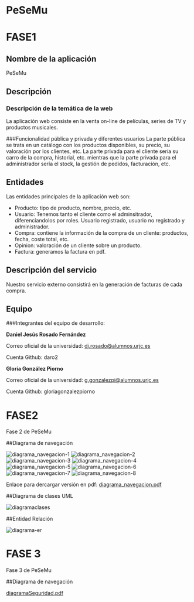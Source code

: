 # PeSeMu
# FASE1
## Nombre de la aplicación
PeSeMu

## Descripción

### Descripción de la temática de la web
La aplicación web consiste en la venta on-line de películas, series de TV y productos musicales.

###Funcionalidad pública y privada y diferentes usuarios
La parte pública se trata en un catálogo con los productos disponibles, su precio, su valoración
por los clientes, etc.
La parte privada para el cliente sería su carro de la compra, historial, etc.
mientras que la parte privada para el administrador sería el stock, la gestión de pedidos,
facturación, etc.

## Entidades

Las entidades principales de la aplicación web son:
* Producto: tipo de producto, nombre, precio, etc.
* Usuario: Tenemos tanto el cliente como el adminsitrador, diferenciandolos por roles. Usuario registrado, usuario no registrado y administrador.
* Compra: contiene la información de la compra de un cliente: productos, fecha, coste total, etc.
* Opinion: valoración de un cliente sobre un producto.
* Factura: generamos la factura en pdf. 

## Descripción del servicio

Nuestro servicio externo consistirá en la generación de facturas de cada compra.

## Equipo
###Integrantes del equipo de desarrollo:

**Daniel Jesús Rosado Fernández**

Correo oficial de la universidad: dj.rosado@alumnos.urjc.es

Cuenta Github: daro2

**Gloria González Piorno**

Correo oficial de la universidad: g.gonzalezpi@alumnos.urjc.es

Cuenta Github: gloriagonzalezpiorno


# FASE2
Fase 2 de PeSeMu

##Diagrama de navegación

![diagrama_navegacion-1](https://cloud.githubusercontent.com/assets/25226521/22975175/f95375ae-f385-11e6-8e6c-a61ad05da35c.jpg)
![diagrama_navegacion-2](https://cloud.githubusercontent.com/assets/25226521/22975178/fd920388-f385-11e6-9931-5cd69bd298ab.jpg)
![diagrama_navegacion-3](https://cloud.githubusercontent.com/assets/25226521/22975179/fff672da-f385-11e6-8006-788b4d25a7f3.jpg)
![diagrama_navegacion-4](https://cloud.githubusercontent.com/assets/25226521/22975180/0308f682-f386-11e6-8e9a-82074f830d5a.jpg)
![diagrama_navegacion-5](https://cloud.githubusercontent.com/assets/25226521/22975184/05a68bca-f386-11e6-9dce-0fbc46baa2ab.jpg)
![diagrama_navegacion-6](https://cloud.githubusercontent.com/assets/25226521/22975186/088ab258-f386-11e6-9443-617cfc71d02d.jpg)
![diagrama_navegacion-7](https://cloud.githubusercontent.com/assets/25226521/22975191/0b09be52-f386-11e6-83c0-b13f1c464162.jpg)
![diagrama_navegacion-8](https://cloud.githubusercontent.com/assets/25226521/22975193/0d57a1b0-f386-11e6-8050-a03135b58a4e.jpg)

Enlace para dercargar versión en pdf:
[diagrama_navegacion.pdf](https://github.com/gloriagonzalezpiorno/PeSeMu/files/777003/diagrama_navegacion.pdf)

##Diagrama de clases UML

![diagramaclases](https://cloud.githubusercontent.com/assets/18498519/22970648/1dbce136-f373-11e6-8dba-bf58c8ddb377.jpg)

##Entidad Relación 

![diagrama-er](https://cloud.githubusercontent.com/assets/18498519/22971731/f7f1c760-f376-11e6-8df3-86a7dfb7528c.JPG)

# FASE 3
Fase 3 de PeSeMu

##Diagrama de navegación

[diagramaSeguridad.pdf](https://github.com/gloriagonzalezpiorno/PeSeMu/files/856225/diagramaSeguridad.pdf)

